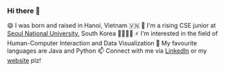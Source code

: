 ### Hi there 👋

<!--
**minhlgdo/minhlgdo** is a ✨ _special_ ✨ repository because its `README.md` (this file) appears on your GitHub profile.

Here are some ideas to get you started:

- 🔭 I’m currently working on ...
- 🌱 I’m currently learning ...
- 👯 I’m looking to collaborate on ...
- 🤔 I’m looking for help with ...
- 💬 Ask me about ...
- 📫 How to reach me: ...
- 😄 Pronouns: ...
- ⚡ Fun fact: ...
-->
😄 I was born and raised in Hanoi, Vietnam 🇻🇳
🌱 I'm a rising CSE junior at [Seoul National University](https://en.snu.ac.kr/), South Korea 👩‍💻🇰🇷
⚡ I'm interested in the field of Human-Computer Interaction and Data Visualization 
🌻 My favourite languages are Java and Python
📫 Connect with me via [LinkedIn](https://www.linkedin.com/in/minhlgdo/) or my [website](https://ichbinloo.com/) plz!
